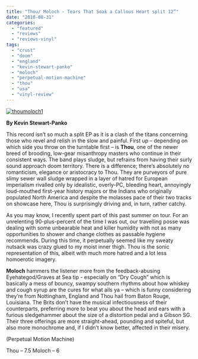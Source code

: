 ```yaml
---
title: "Thou/ Moloch - Tears That Soak a Callous Heart split 12”"
date: "2010-08-31"
categories: 
  - "featured"
  - "reviews"
  - "reviews-vinyl"
tags: 
  - "crust"
  - "doom"
  - "england"
  - "kevin-stewart-panko"
  - "moloch"
  - "perpetual-motion-machine"
  - "thou"
  - "usa"
  - "vinyl-review"
---
```


[![](http://www.hellbound.ca/wp-content/uploads/2010/08/thoumoloch1.jpg "thoumoloch1")](http://www.hellbound.ca/wp-content/uploads/2010/08/thoumoloch1.jpg)

**By Kevin Stewart-Panko**

This record isn’t so much a split EP as it is a clash of the titans concerning those who revel and relish in the slow and painful. First up – depending on which side you throw on the turntable first – is **Thou**, one of the newer breed of brooding, low-gear misanthropy masters who continue in their consistent ways. The band plays sludge, but refrains from having their surly sound approach doom territory. There is a difference; there’s absolutely no romanticism, elegance or aristocracy to Thou. They are purveyors of pure slimy sewer wall sludge wrapped in a layer of hatred for European imperialism rivalled only by idealistic, overly-PC, bleeding heart, annoyingly loud-mouthed first-year history majors or the Indians who originally populated North America and despite the molasses pace of their two tracks on showcase here, Thou is surprisingly driving and, in turn, rather catchy.

As you may know, I recently spent part of this past summer on tour. For an unrelenting 90-plus-percent of the time I was out, our travelling posse was dealing with some unbearable heat and killer humidity with not as many opportunities to shower and change clothes as passable hygiene recommends. During this time, it perpetually seemed like my sweaty nutsack was crazy glued to my moist inner thigh. Thou is the sonic representation of this, albeit with much more hatred and a lot less homoerotic imagery.

**Moloch** hammers the listener more from the feedback-abusing Eyehategod/Graves at Sea tip - especially on “Dry Cough” which is basically a mess of bouncy, swampy southern rhythms about how whiskey and cough syrup are the cures for what ails ya – which is funny considering they’re from Nottingham, England and Thou hail from Baton Rouge, Louisiana. The Brits don’t have the musical infectiousness of their counterparts, preferring more to beat you about the head and ears with a furious sledgehammer about the size of a distortion pedal and a Gibson SG. Their three offerings are more straight-ahead, pounding and spiteful, but also more monochrome and, if I didn’t know better, affected in their misery.

(Perpetual Motion Machine)

Thou – 7.5 Moloch – 6
